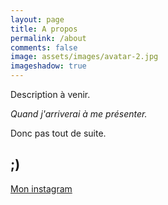 ```yaml
---
layout: page
title: A propos 
permalink: /about
comments: false
image: assets/images/avatar-2.jpg
imageshadow: true
---
```


Description à venir.

*Quand j'arriverai à me présenter.*	

Donc pas tout de suite.

## ;)



<a target="_blank" href="https://www.instagram.com/percez.et.vous.verrez/" class="btn btn-dark">Mon instagram</a>

